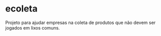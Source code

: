 # ecoleta
Projeto para ajudar empresas na coleta de produtos que não devem ser jogados em lixos comuns.
